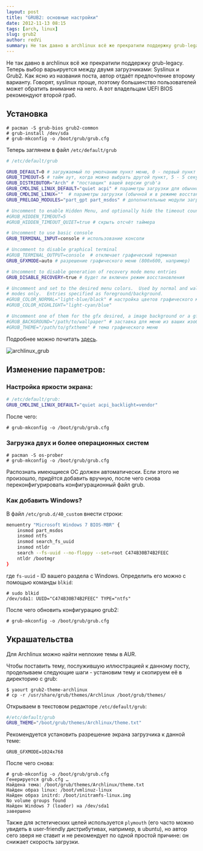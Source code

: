 ```yaml
---
layout: post
title: "GRUB2: основные настройки"
date: 2012-11-13 08:15
tags: [arch, linux]
slug: grub2
author: redVi
summary: Не так давно в archlinux всё же прекратили поддержку grub-legacy. Теперь выбор варьируется между двумя загрузчиками.
---
```


Не так давно в archlinux всё же прекратили поддержку grub-legacy. Теперь выбор варьируется между двумя загрузчиками: Syslinux и Grub2. Как ясно из названия поста, автор отдаёт предпочтение второму варианту. Говорят, syslinux проще, поэтому большинство пользователей может обратить внимание на него.  А вот владельцам UEFI BIOS рекомендуют второй граб.


## Установка

```console
# pacman -S grub-bios grub2-common
# grub-install /dev/sda
# grub-mkconfig -o /boot/grub/grub.cfg
```

Теперь заглянем в файл `/etc/default/grub`

```sh
# /etc/default/grub

GRUB_DEFAULT=0 # загружаемый по умолчанию пункт меню, 0 - первый пункт
GRUB_TIMEOUT=5 # тайм аут, когда можно выбрать другой пункт, 5 - 5 секунд
GRUB_DISTRIBUTOR="Arch" # "поставщик" вашей версии grub'а
GRUB_CMDLINE_LINUX_DEFAULT="quiet acpi" # параметры загрузки для обычной загрузки
GRUB_CMDLINE_LINUX=""  # параметры загрузки (обычной и в режиме восстановления)
GRUB_PRELOAD_MODULES="part_gpt part_msdos" # дополнительные модули загрузки

# Uncomment to enable Hidden Menu, and optionally hide the timeout count
#GRUB_HIDDEN_TIMEOUT=5
#GRUB_HIDDEN_TIMEOUT_QUIET=true # скрыть отсчёт таймера

# Uncomment to use basic console
GRUB_TERMINAL_INPUT=console # использование консоли

# Uncomment to disable graphical terminal
#GRUB_TERMINAL_OUTPUT=console  # отключает графический терминал
GRUB_GFXMODE=auto # разрешение графического меню (800х600, например)

# Uncomment to disable generation of recovery mode menu entries
GRUB_DISABLE_RECOVERY=true # будет ли включен режим восстановления

# Uncomment and set to the desired menu colors.  Used by normal and wallpaper
# modes only.  Entries specified as foreground/background.
#GRUB_COLOR_NORMAL="light-blue/black" # настройка цветов графического меню
#GRUB_COLOR_HIGHLIGHT="light-cyan/blue"

# Uncomment one of them for the gfx desired, a image background or a gfxtheme
#GRUB_BACKGROUND="/path/to/wallpaper" # заставка для меню из ваших изображений
#GRUB_THEME="/path/to/gfxtheme" # тема графического меню
```

Подробнее можно почитать [здесь](http://ru.wikibooks.org/wiki/Grub_2).

![archlinux_grub](http://3.bp.blogspot.com/-_zu4gaDD3Zg/UHANztmprSI/AAAAAAAABwI/IyoemkBRr4A/s1600/Archl_Grub2.png "archlinux_grub")

## Изменение параметров:

### Настройка яркости экрана:

```sh
# /etc/default/grub:
GRUB_CMDLINE_LINUX_DEFAULT="quiet acpi_backlight=vendor"
```

После чего:

```console
# grub-mkconfig -o /boot/grub/grub.cfg
```

### Загрузка двух и более операционных систем

```console
# pacman -S os-prober
# grub-mkconfig -o /boot/grub/grub.cfg
```

Распознать имеющиеся ОС должен автоматически. Если этого не произошло, придётся
добавить вручную, после чего снова переконфигурировать конфигурационный файл
grub.

### Как добавить Windows?

В файл `/etc/grub.d/40_custom` внести строки:

```sh
menuentry "Microsoft Windows 7 BIOS-MBR" {
    insmod part_msdos
    insmod ntfs
    insmod search_fs_uuid
    insmod ntldr
    search --fs-uuid --no-floppy --set=root C474B30B74B2FEEC
    ntldr /bootmgr
}
```

где `fs-uuid` - ID вашего раздела с Windows. Определить его можно с помощью команды `blkid`:

```console
# sudo blkid
/dev/sda1: UUID="C474B30B74B2FEEC" TYPE="ntfs"
```

После чего обновить конфигурацию grub2:

```console
# grub-mkconfig -o /boot/grub/grub.cfg
```

## Украшательства

Для Archlinux можно найти неплохие темы в AUR.

Чтобы поставить тему, послужившую иллюстрацией к данному посту, проделываем следующие шаги - установим тему и скопируем её в директорию с grub:

```console
$ yaourt grub2-theme-archlinux
# cp -r /usr/share/grub/themes/Archlinux /boot/grub/themes/
```

Открываем в текстовом редакторе `/etc/default/grub`:

```sh
#/etc/default/grub
GRUB_THEME="/boot/grub/themes/Archlinux/theme.txt"
```

Рекомендуется установить разрешение экрана загрузчика к данной теме:

```
GRUB_GFXMODE=1024x768
```

После чего снова:

```console
# grub-mkconfig -o /boot/grub/grub.cfg
Генерируется grub.cfg …
Найдена тема: /boot/grub/themes/Archlinux/theme.txt
Найден образ linux: /boot/vmlinuz-linux
Найден образ initrd: /boot/initramfs-linux.img
No volume groups found
Найден Windows 7 (loader) на /dev/sda1
завершено
```

Также для эстетических целей используется `plymouth` (его часто можно увидеть в user-friendly дистрибутивах, например, в ubuntu), но автор сего зверя не ставит и не рекомендует по одной простой причине: он снижает скорость загрузки.
